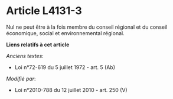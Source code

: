 # Article L4131-3

Nul ne peut être à la fois membre du conseil régional et du    conseil économique, social et environnemental régional.

**Liens relatifs à cet article**

_Anciens textes_:

  - Loi n°72-619 du 5 juillet 1972 - art. 5 (Ab)

_Modifié par_:

  - Loi n°2010-788 du 12 juillet 2010 - art. 250 (V)
